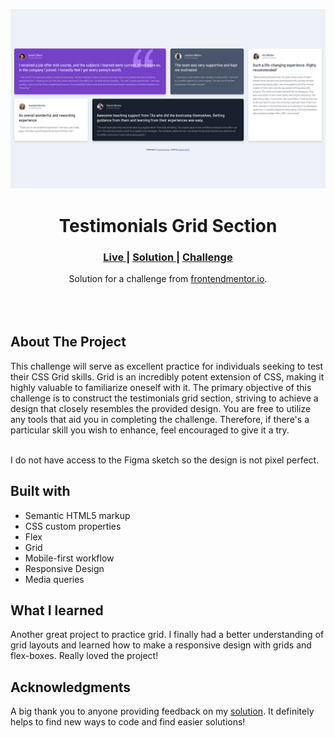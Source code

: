 <img src="./assets/screenshot-desktop.png"></img>

<h1 align="center">Testimonials Grid Section</h1>

<div align="center">
  <h3>
    <a href="https://parham-dev27.github.io/testimonials-grid-section-frontendmentor/" color="white">
      Live
    </a>
    <span> | </span>
    <a href="#">
      Solution
    </a>
   <span> | </span>
    <a href="#">
      Challenge
    </a>
  </h3>
</div>
<div align="center">
   Solution for a challenge from  <a href="https://www.frontendmentor.io/" target="_blank">frontendmentor.io</a>.
</div>
<br>
<br>
<br>

## About The Project

<p>This challenge will serve as excellent practice for individuals seeking to test their CSS Grid skills. Grid is an incredibly potent extension of CSS, making it highly valuable to familiarize oneself with it. The primary objective of this challenge is to construct the testimonials grid section, striving to achieve a design that closely resembles the provided design. You are free to utilize any tools that aid you in completing the challenge. Therefore, if there's a particular skill you wish to enhance, feel encouraged to give it a try.
<br>
<br> <p>I do not have access to the Figma sketch so the design is not pixel perfect.</p>

## Built with

-   Semantic HTML5 markup
-   CSS custom properties
-   Flex
-   Grid
-   Mobile-first workflow
-   Responsive Design
-   Media queries

## What I learned

Another great project to practice grid. I finally had a better understanding of grid layouts and learned how to make a responsive design with grids and flex-boxes. Really loved the project!

## Acknowledgments

A big thank you to anyone providing feedback on my <a href="#">solution</a>. It definitely helps to find new ways to code and find easier solutions!
